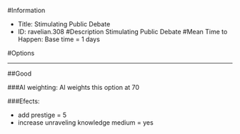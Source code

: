 #Information
 - Title: Stimulating Public Debate
 - ID: ravelian.308
#Description
Stimulating Public Debate
#Mean Time to Happen:
Base time = 1 days

#Options

___
##Good

###AI weighting:
AI weights this option at 70


###Efects:<ul><li>add prestige = 5</li><li>increase unraveling knowledge medium = yes</li></ul>
